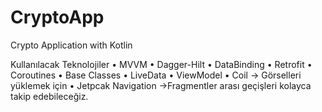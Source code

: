 # CryptoApp
Crypto Application with Kotlin

Kullanılacak Teknolojiler
•	MVVM
•	Dagger-Hilt 
•	DataBinding 
•	Retrofit 
•	Coroutines 
•	Base Classes
•	LiveData 
•	ViewModel
•	Coil -> Görselleri yüklemek için
•	Jetpcak Navigation ->Fragmentler arası geçişleri kolayca takip edebileceğiz.

